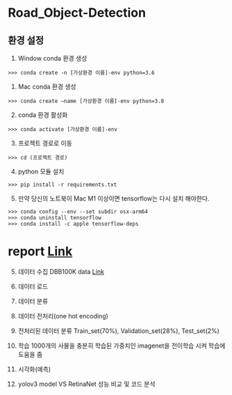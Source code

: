# Road_Object-Detection

## 환경 설정

1. Window conda 환경 생성 

```
>>> conda create -n [가상환경 이름]-env python=3.6
```

1. Mac conda 환경 생성 

```
>>> conda create —name [가상환경 이름]-env python=3.8
```

2. conda 환경 활성화

```
>>> conda activate [가상환경 이름]-env
```

3. 프로젝트 경로로 이동

```
>>> cd (프로젝트 경로)
```

4. python 모듈 설치

```
>>> pip install -r requirements.txt
```  

5. 만약 당신의 노트북이 Mac M1 이상이면 tensorflow는 다시 설치 해야한다.
```
>>> conda config --env --set subdir osx-arm64
>>> conda uninstall tensorflow
>>> conda install -c apple tensorflow-deps
```

# report [Link](https://docs.google.com/document/d/16T0VQJriU-VXSOssZI7Cu45VG0dLgNY1N7YgtebJXVk/edit?usp=sharing)

5. 데이터 수집
DBB100K data [Link](https://bair.berkeley.edu/blog/2018/05/30/bdd/)

6. 데이터 로드

7. 데이터 분류

8. 데이터 전처리(one hot encoding)

9. 전처리된 데이터 분류 Train_set(70%), Validation_set(28%), Test_set(2%)

10. 학습 
1000개의 사물을 충분히 학습된 가중치인 imagenet을 전이학습 시켜 학습에 도움을 줌

11. 시각화(예측)

12. yolov3 model VS RetinaNet 성능 비교 및 코드 분석







